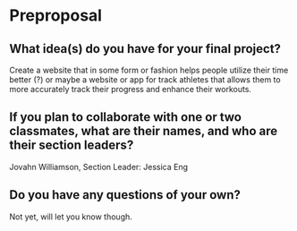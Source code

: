 # Preproposal

## What idea(s) do you have for your final project?

Create a website that in some form or fashion helps people utilize their time better (?) or maybe a website or app for track athletes that allows them to more accurately track their progress and enhance their workouts.

## If you plan to collaborate with one or two classmates, what are their names, and who are their section leaders?

Jovahn Williamson, Section Leader: Jessica Eng

## Do you have any questions of your own?

Not yet, will let you know though.
